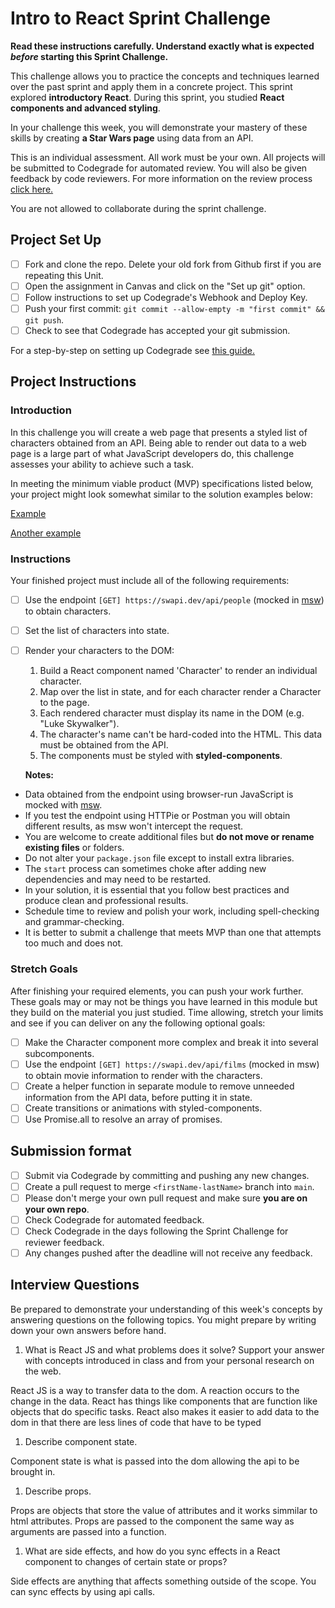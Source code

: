 # Intro to React Sprint Challenge

**Read these instructions carefully. Understand exactly what is expected _before_ starting this Sprint Challenge.**

This challenge allows you to practice the concepts and techniques learned over the past sprint and apply them in a concrete project. This sprint explored **introductory React**. During this sprint, you studied **React components and advanced styling**.

In your challenge this week, you will demonstrate your mastery of these skills by creating **a Star Wars page** using data from an API.

This is an individual assessment. All work must be your own. All projects will be submitted to Codegrade for automated review. You will also be given feedback by code reviewers. For more information on the review process [click here.](https://www.notion.so/lambdaschool/How-to-View-Feedback-in-CodeGrade-c5147cee220c4044a25de28bcb6bb54a)

You are not allowed to collaborate during the sprint challenge.

## Project Set Up

- [ ] Fork and clone the repo. Delete your old fork from Github first if you are repeating this Unit.
- [ ] Open the assignment in Canvas and click on the "Set up git" option.
- [ ] Follow instructions to set up Codegrade's Webhook and Deploy Key.
- [ ] Push your first commit: `git commit --allow-empty -m "first commit" && git push`.
- [ ] Check to see that Codegrade has accepted your git submission.

For a step-by-step on setting up Codegrade see [this guide.](https://www.notion.so/lambdaschool/Submitting-an-assignment-via-Code-Grade-A-Step-by-Step-Walkthrough-07bd65f5f8364e709ecb5064735ce374)

## Project Instructions

### Introduction

In this challenge you will create a web page that presents a styled list of characters obtained from an API. Being able to render out data to a web page is a large part of what JavaScript developers do, this challenge assesses your ability to achieve such a task.

In meeting the minimum viable product (MVP) specifications listed below, your project might look somewhat similar to the solution examples below:

[Example](https://tk-assets.lambdaschool.com/b011a132-0916-4ed2-8955-14192de03a75_sample-screenshot.png)

[Another example](https://tk-assets.lambdaschool.com/3b82c793-2352-4d4d-a81d-e55bf350f7bd_sample-screenshot2.png)

### Instructions

Your finished project must include all of the following requirements:

- [ ] Use the endpoint `[GET] https://swapi.dev/api/people` (mocked in [msw](https://github.com/mswjs/msw)) to obtain characters.
- [ ] Set the list of characters into state.
- [ ] Render your characters to the DOM:

  1. Build a React component named 'Character' to render an individual character.
  1. Map over the list in state, and for each character render a Character to the page.
  1. Each rendered character must display its name in the DOM (e.g. "Luke Skywalker").
  1. The character's name can't be hard-coded into the HTML. This data must be obtained from the API.
  1. The components must be styled with **styled-components**.

  **Notes:**

- Data obtained from the endpoint using browser-run JavaScript is mocked with [msw](https://github.com/mswjs/msw).
- If you test the endpoint using HTTPie or Postman you will obtain different results, as msw won't intercept the request.
- You are welcome to create additional files but **do not move or rename existing files** or folders.
- Do not alter your `package.json` file except to install extra libraries.
- The `start` process can sometimes choke after adding new dependencies and may need to be restarted.
- In your solution, it is essential that you follow best practices and produce clean and professional results.
- Schedule time to review and polish your work, including spell-checking and grammar-checking.
- It is better to submit a challenge that meets MVP than one that attempts too much and does not.

### Stretch Goals

After finishing your required elements, you can push your work further. These goals may or may not be things you have learned in this module but they build on the material you just studied. Time allowing, stretch your limits and see if you can deliver on any the following optional goals:

- [ ] Make the Character component more complex and break it into several subcomponents.
- [ ] Use the endpoint `[GET] https://swapi.dev/api/films` (mocked in msw) to obtain movie information to render with the characters.
- [ ] Create a helper function in separate module to remove unneeded information from the API data, before putting it in state.
- [ ] Create transitions or animations with styled-components.
- [ ] Use Promise.all to resolve an array of promises.

## Submission format

- [ ] Submit via Codegrade by committing and pushing any new changes.
- [ ] Create a pull request to merge `<firstName-lastName>` branch into `main`.
- [ ] Please don't merge your own pull request and make sure **you are on your own repo**.
- [ ] Check Codegrade for automated feedback.
- [ ] Check Codegrade in the days following the Sprint Challenge for reviewer feedback.
- [ ] Any changes pushed after the deadline will not receive any feedback.

## Interview Questions

Be prepared to demonstrate your understanding of this week's concepts by answering questions on the following topics. You might prepare by writing down your own answers before hand.

1. What is React JS and what problems does it solve? Support your answer with concepts introduced in class and from your personal research on the web.

React JS is a way to transfer data to the dom. A reaction occurs to the change in the data. React has things like components that are function like objects that do specific tasks. React also makes it easier to add data to the dom in that there are less lines of code that have to be typed

1. Describe component state.

Component state is what is passed into the dom allowing the api to be brought in. 

1. Describe props.

Props are objects that store the value of attributes and it works simmilar to html attributes. Props are passed to the component the same way as arguments are passed into a function.  

1. What are side effects, and how do you sync effects in a React component to changes of certain state or props?

Side effects are anything that affects something outside of the scope. You can sync effects by using api calls. 
